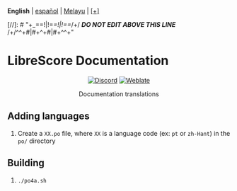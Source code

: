 <div dir="ltr" align="left">

&#8206;**English** | &#8206;[español](/docs/es/LÉAME.md) | &#8206;[Melayu](/docs/ms/BACASAYA.md) | &#8206;[[+]](https://librescore.ddns.net/projects/librescore/docs)

[//]: # "\+\_==!|!=_=!|!==_/+/ ***DO NOT EDIT ABOVE THIS LINE*** /+/^^+#|#+^+#|#+^^\+\"

# LibreScore Documentation

<div align="center">

[![Discord](https://img.shields.io/discord/774491656643674122?color=5865F2&label=&labelColor=555555&logo=discord&logoColor=FFFFFF)](https://discord.gg/DKu7cUZ4XQ) [![Weblate](https://librescore.ddns.net/widgets/librescore/-/docs/svg-badge.svg)](https://librescore.ddns.net/engage/librescore)

Documentation translations

</div>

## Adding languages

1. Create a `XX.po` file, where `XX` is a language code (ex: `pt` or `zh-Hant`) in the `po/` directory

## Building

1. `./po4a.sh`

</div>
